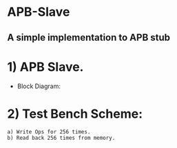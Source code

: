 # APB-Slave
## A simple implementation to APB stub
# 1) APB Slave.
- Block Diagram:
# 2) Test Bench Scheme:
	a) Write Ops for 256 times. 
	b) Read back 256 times from memory. 
	
